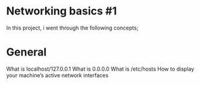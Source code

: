 # Networking basics #1

In this project, i went through the following concepts;

# General
What is localhost/127.0.0.1
What is 0.0.0.0
What is /etc/hosts
How to display your machine’s active network interfaces
